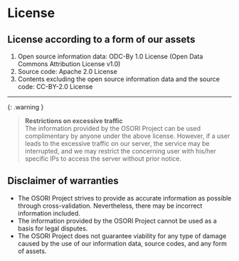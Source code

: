 # License

## License according to a form of our assets
1. Open source information data: ODC-By 1.0 License (Open Data Commons Attribution License v1.0)
2. Source code: Apache 2.0 License
3. Contents excluding the open source information data and the source code: CC-BY-2.0 License

---

{: .warning }
> **Restrictions on excessive traffic** <br>
The information provided by the OSORI Project can be used complimentary by anyone under the above license. However, if a user leads to the excessive traffic on our server, the service may be interrupted, and we may restrict the concerning user with his/her specific IPs to access the server without prior notice.

## Disclaimer of warranties
- The OSORI Project strives to provide as accurate information as possible through cross-validation. Nevertheless, there may be incorrect information included.
- The information provided by the OSORI Project cannot be used as a basis for legal disputes.
- The OSORI Project does not guarantee viability for any type of damage caused by the use of our information data, source codes, and any form of assets.
